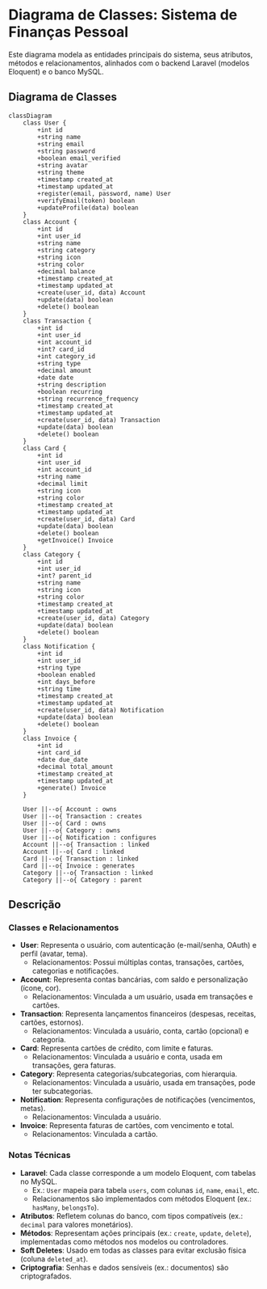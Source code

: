 # Diagrama de Classes: Sistema de Finanças Pessoal

Este diagrama modela as entidades principais do sistema, seus atributos, métodos e relacionamentos, alinhados com o backend Laravel (modelos Eloquent) e o banco MySQL.

## Diagrama de Classes

```mermaid
classDiagram
    class User {
        +int id
        +string name
        +string email
        +string password
        +boolean email_verified
        +string avatar
        +string theme
        +timestamp created_at
        +timestamp updated_at
        +register(email, password, name) User
        +verifyEmail(token) boolean
        +updateProfile(data) boolean
    }
    class Account {
        +int id
        +int user_id
        +string name
        +string category
        +string icon
        +string color
        +decimal balance
        +timestamp created_at
        +timestamp updated_at
        +create(user_id, data) Account
        +update(data) boolean
        +delete() boolean
    }
    class Transaction {
        +int id
        +int user_id
        +int account_id
        +int? card_id
        +int category_id
        +string type
        +decimal amount
        +date date
        +string description
        +boolean recurring
        +string recurrence_frequency
        +timestamp created_at
        +timestamp updated_at
        +create(user_id, data) Transaction
        +update(data) boolean
        +delete() boolean
    }
    class Card {
        +int id
        +int user_id
        +int account_id
        +string name
        +decimal limit
        +string icon
        +string color
        +timestamp created_at
        +timestamp updated_at
        +create(user_id, data) Card
        +update(data) boolean
        +delete() boolean
        +getInvoice() Invoice
    }
    class Category {
        +int id
        +int user_id
        +int? parent_id
        +string name
        +string icon
        +string color
        +timestamp created_at
        +timestamp updated_at
        +create(user_id, data) Category
        +update(data) boolean
        +delete() boolean
    }
    class Notification {
        +int id
        +int user_id
        +string type
        +boolean enabled
        +int days_before
        +string time
        +timestamp created_at
        +timestamp updated_at
        +create(user_id, data) Notification
        +update(data) boolean
        +delete() boolean
    }
    class Invoice {
        +int id
        +int card_id
        +date due_date
        +decimal total_amount
        +timestamp created_at
        +timestamp updated_at
        +generate() Invoice
    }

    User ||--o{ Account : owns
    User ||--o{ Transaction : creates
    User ||--o{ Card : owns
    User ||--o{ Category : owns
    User ||--o{ Notification : configures
    Account ||--o{ Transaction : linked
    Account ||--o{ Card : linked
    Card ||--o{ Transaction : linked
    Card ||--o{ Invoice : generates
    Category ||--o{ Transaction : linked
    Category ||--o{ Category : parent
```

## Descrição

### Classes e Relacionamentos
- **User**: Representa o usuário, com autenticação (e-mail/senha, OAuth) e perfil (avatar, tema).
  - Relacionamentos: Possui múltiplas contas, transações, cartões, categorias e notificações.
- **Account**: Representa contas bancárias, com saldo e personalização (ícone, cor).
  - Relacionamentos: Vinculada a um usuário, usada em transações e cartões.
- **Transaction**: Representa lançamentos financeiros (despesas, receitas, cartões, estornos).
  - Relacionamentos: Vinculada a usuário, conta, cartão (opcional) e categoria.
- **Card**: Representa cartões de crédito, com limite e faturas.
  - Relacionamentos: Vinculada a usuário e conta, usada em transações, gera faturas.
- **Category**: Representa categorias/subcategorias, com hierarquia.
  - Relacionamentos: Vinculada a usuário, usada em transações, pode ter subcategorias.
- **Notification**: Representa configurações de notificações (vencimentos, metas).
  - Relacionamentos: Vinculada a usuário.
- **Invoice**: Representa faturas de cartões, com vencimento e total.
  - Relacionamentos: Vinculada a cartão.

### Notas Técnicas
- **Laravel**: Cada classe corresponde a um modelo Eloquent, com tabelas no MySQL.
  - Ex.: `User` mapeia para tabela `users`, com colunas `id`, `name`, `email`, etc.
  - Relacionamentos são implementados com métodos Eloquent (ex.: `hasMany`, `belongsTo`).
- **Atributos**: Refletem colunas do banco, com tipos compatíveis (ex.: `decimal` para valores monetários).
- **Métodos**: Representam ações principais (ex.: `create`, `update`, `delete`), implementadas como métodos nos modelos ou controladores.
- **Soft Deletes**: Usado em todas as classes para evitar exclusão física (coluna `deleted_at`).
- **Criptografia**: Senhas e dados sensíveis (ex.: documentos) são criptografados.
